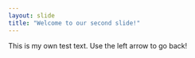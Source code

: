 ```yaml
---
layout: slide
title: "Welcome to our second slide!"
---
```

This is my own test text.
Use the left arrow to go back!
